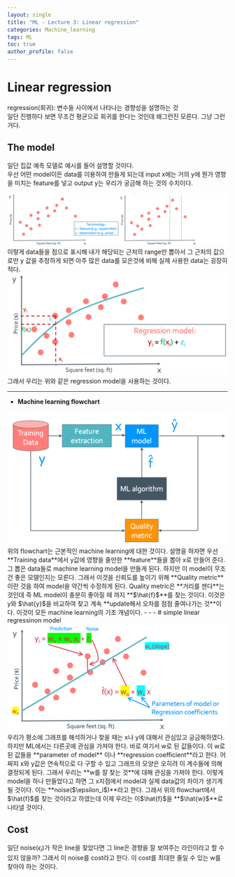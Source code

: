 ```yaml
---
layout: single
title: "ML - Lecture 3: Linear regression"
categories: Machine_learning
tags: ML
toc: true
author_profile: false
---
```


# Linear regression

regression(회귀): 변수들 사이에서 나타나는 경향성을 설명하는 것<br>
일단 진행하다 보면 무조건 평균으로 회귀를 한다는 것인데 왜그런진 모른다. 그냥 그런거다.<br>

## The model
일단 집값 예측 모델로 예시를 들어 설명할 것이다.<br>
우선 어떤 model이든 data를 이용하여 만들게 되는데 input x에는 거의 y에 뭔가 영향을 미치는 feature를 넣고 output y는 우리가 궁금해 하는 것의 수치이다.<br>
<center><img src="/images/ML/ML_lr_hs_r.png"></center>
이렇게 data들을 점으로 표시해 내가 해당되는 근처의 range만 뽑아서 그 근처의 값으로만 y 값을 추정하게 되면 아주 많은 data를 모은것에 비해 실제 사용한 data는 굉장히 적다.<br>
<center><img src="/images/ML/ML_lr_r_modle_ex.png"></center>
그래서 우리는 위와 같은 regression model을 사용하는 것이다.<br>

- - -
* **Machine learning flowchart**
<center><img src="/images/ML/ML_flowchart.png"></center>
위의 flowchart는 근본적인 machine learning에 대한 것이다. 설명을 하자면 우선 **Training data**에서 y값에 영향을 줄만한 **feature**들을 뽑아 x로 만들어 준다. 그 뽑은 data들로 machine learning model을 만들게 된다. 하지만 이 model이 무조건 좋은 모델인지는 모른다. 그래서 이것을 신뢰도를 높이기 위해 **Quality metric**이란 것을 하여 model을 약간씩 수정하게 된다. Quality metric은 **거리를 잰다**는 것인데 즉 ML model이 충분히 좋아질 때 까지 **$\hat{f}$**를 찾는 것이다. 이것은 y와 $\hat{y}$을 비교하여 찾고 계속 **update해서 오차를 점점 줄여나가는 것**이다. 이것이 모든 machine learning의 기초 개념이다.
- - -
# simple linear regressinon model
<center><img src="/images/ML/ML_lr_2d_ex.png"></center>
우리가 평소에 그래프를 해석하거나 찾을 때는 x나 y에 대해서 관심있고 궁금해하였다. 하지만 ML에서는 다른곳에 관심을 가져야 한다. 바로 여기서 w로 된 값들이다. 이 w로 된 값들을 **parameter of model** 이나 **regression coefficient**라고 한다. 어짜피 x와 y값은 연속적으로 다 구할 수 있고 그래프의 모양은 오히려 이 계수들에 의해 결정되게 된다. 그래서 우리는 **w를 잘 찾는 것**에 대해 관심을 가져야 한다. 이렇게 model을 하나 만들었다고 하면 그 x지점에서 model과 실제 data값의 차이가 생기게 될 것이다. 이는 **noise($\epsilon_i$)**라고 한다. 그래서 위의 flowchart에서 $\hat{f}$를 찾는 것이라고 하였는데 이제 우리는 이$\hat{f}$을 **$\hat{w}$**로 나타낼 것이다.

## Cost
일단 noise($\epsilon_i$)가 작은 line을 찾았다면 그 line은 경향을 잘 보여주는 라인이라고 할 수 있지 않을까? 그래서 이 noise를 cost라고 한다. 이 cost를 최대한 줄일 수 있는 w를 찾아야 하는 것이다.
